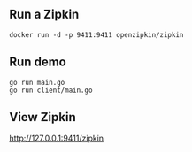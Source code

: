 ## Run a Zipkin

    docker run -d -p 9411:9411 openzipkin/zipkin

## Run demo

    go run main.go
    go run client/main.go

## View Zipkin

http://127.0.0.1:9411/zipkin